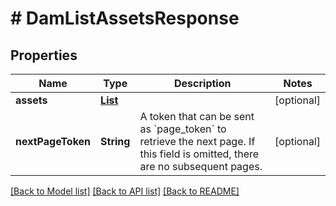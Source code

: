 # # DamListAssetsResponse


## Properties 


Name | Type | Description | Notes
------------ | ------------- | ------------- | -------------
**assets**| [**List<DamAsset>**](DamAsset.md) |   | [optional]
**nextPageToken**| **String** | A token that can be sent as &#x60;page_token&#x60; to retrieve the next page. If this field is omitted, there are no subsequent pages.  | [optional]


[[Back to Model list]](../../README.md#models) [[Back to API list]](../../README.md#endpoints) [[Back to README]](../../README.md)

